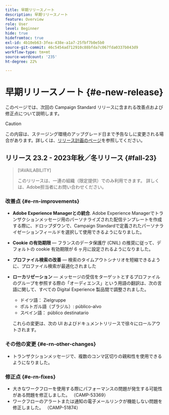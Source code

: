 ```yaml
---
title: 早期リリースノート
description: 早期リリースノート
feature: Overview
role: User
level: Beginner
hide: true
hidefromtoc: true
exl-id: 4b10eb63-3fea-438e-a1a7-25fbf7b0e5b0
source-git-commit: 46c5454ad712910c88bfda7c067fda0337b043d9
workflow-type: tm+mt
source-wordcount: '235'
ht-degree: 22%

---
```



# 早期リリースノート {#e-new-release}

このページでは、次回の Campaign Standard リリースに含まれる改善点および修正点について説明します。

>[!CAUTION]
>
> この内容は、ステージング環境のアップグレード日まで予告なしに変更される場合があります。詳しくは、[リリース計画のページ](../../rn/using/release-planning.md)を参照してください。

## リリース 23.2 - 2023年秋／冬リリース {#fall-23}

>[!AVAILABILITY]
>
>このリリースは、一連の組織（限定提供）でのみ利用できます。 詳しくは、Adobe担当者にお問い合わせください。

### 改善点 {#e-rn-improvements}

* **Adobe Experience Managerとの統合**. Adobe Experience Managerでトランザクションメッセージ用のパーソナライズされた配信テンプレートを作成する際に、ドロップダウンで、Campaign Standardで定義されたパーソナライゼーションフィールドを選択して使用できるようになりました。

* **Cookie の有効期限**  — フランスのデータ保護庁 (CNIL) の推奨に従って、デフォルトの cookie 有効期限が 6 ヶ月に設定されるようになりました。

* **プロファイル検索の改善**  — 検索のタイムアウトシナリオを短縮できるように、プロファイル検索が最適化されました

* **ローカリゼーション**  — メッセージの受信をターゲットとするプロファイルのグループを参照する際の「オーディエンス」という用語の翻訳は、次の言語に関して、すべての Digital Experience 製品間で調整されました。

   * ドイツ語： Zielgruppe
   * ポルトガル語（ブラジル）: público-alvo
   * スペイン語： público destinatario

  これらの変更は、次の UI およびドキュメントリリースで徐々にロールアウトされます。

### その他の変更 {#e-rn-other-changes}

* トランザクションメッセージで、複数のコンマ区切りの親和性を使用できるようになりました。

### 修正点 {#e-rn-fixes}

* 大きなワークフローを使用する際にパフォーマンスの問題が発生する可能性がある問題を修正しました。 （CAMP-53369）
* ワークフローのアラートまたは通知の電子メールリンクが機能しない問題を修正しました。 （CAMP-51874）

